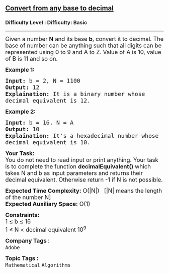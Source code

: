 <h2><a href="https://www.geeksforgeeks.org/problems/convert-from-any-base-to-decimal3736/1">Convert from any base to decimal</a></h2><h3>Difficulty Level : Difficulty: Basic</h3><hr><div class="problems_problem_content__Xm_eO"><p><span style="font-size:18px">Given a number <strong>N</strong> and its base <strong>b</strong>, convert it to decimal. The base of number can be anything such that all digits can be represented using 0 to 9 and A to Z. Value of A is 10, value of B is 11 and so on.</span></p>

<p><strong><span style="font-size:18px">Example 1:</span></strong></p>

<pre><span style="font-size:18px"><strong>Input:</strong> b = 2, N = 1100
<strong>Output:</strong> 12
<strong>Explaination:</strong> It is a binary number whose 
decimal equivalent is 12.</span></pre>

<p><strong><span style="font-size:18px">Example 2:</span></strong></p>

<pre><span style="font-size:18px"><strong>Input:</strong> b = 16, N = A
<strong>Output:</strong> 10
<strong>Explaination:</strong> It's a hexadecimal number whose 
decimal equivalent is 10.</span></pre>

<p><span style="font-size:18px"><strong>Your Task:</strong><br>
You do not need to read input or print anything. Your task is to complete the function <strong>decimalEquivalent()</strong> which takes N and b as input parameters and returns their decimal equivalent. Otherwise return -1 if N is not possible.</span></p>

<p><span style="font-size:18px"><strong>Expected Time Complexity:</strong>&nbsp;O(|N|)&nbsp; &nbsp;[|N| means the length of the number N]<br>
<strong>Expected Auxiliary Space:</strong> O(1)</span></p>

<p><span style="font-size:18px"><strong>Constraints:</strong><br>
1 ≤ b ≤ 16<br>
1 ≤ N &lt; decimal equivalent 10<sup>9</sup></span></p>
</div><p><span style=font-size:18px><strong>Company Tags : </strong><br><code>Adobe</code>&nbsp;<br><p><span style=font-size:18px><strong>Topic Tags : </strong><br><code>Mathematical</code>&nbsp;<code>Algorithms</code>&nbsp;